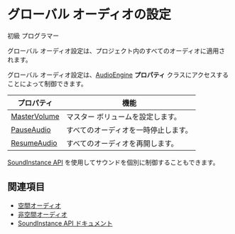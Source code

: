 # グローバル オーディオの設定

<span class="badge text-bg-primary">初級</span>
<span class="badge text-bg-success">プログラマー</span>

グローバル オーディオ設定は、プロジェクト内のすべてのオーディオに適用されます。

グローバル オーディオ設定は、[AudioEngine](xref:Stride.Audio.AudioEngine) **プロパティ** クラスにアクセスすることによって制御できます。

| プロパティ | 機能 |
|--- | --- |
| [MasterVolume](xref:Stride.Audio.AudioEngine.MasterVolume) | マスター ボリュームを設定します。 |
| [PauseAudio](xref:Stride.Audio.AudioEngine.PauseAudio) | すべてのオーディオを一時停止します。 |
| [ResumeAudio](xref:Stride.Audio.AudioEngine.ResumeAudio) | すべてのオーディオを再開します。 |

[SoundInstance API](xref:Stride.Audio.SoundInstance) を使用してサウンドを個別に制御することもできます。

## 関連項目
* [空間オーディオ](spatialized-audio.md)
* [非空間オーディオ](non-spatialized-audio.md)
* [SoundInstance API ドキュメント](xref:Stride.Audio.SoundInstance)
